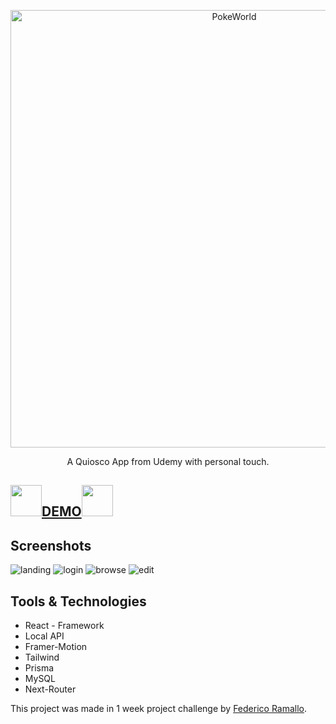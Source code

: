 <p align="center">
  <a href="https://github.com/tobiasbueschel/awesome-pokemon/">
    <img alt="PokeWorld" src="https://1000marcas.net/wp-content/uploads/2020/01/Logo-Netflix.png" width="700">
  </a>
</p>

<div align="center">

<p align="center">
  A Quiosco App from Udemy with personal touch.
</p>

</div>

## <img src="https://cdn.icon-icons.com/icons2/2699/PNG/512/netflix_logo_icon_170919.png" width="50px"/><a href="https://netflix-ramallo.netlify.app/" target="_blank">DEMO</a><img src="https://cdn.icon-icons.com/icons2/2699/PNG/512/netflix_logo_icon_170919.png" width="50px"/>
## Screenshots
<img src="https://i.ibb.co/whrf8zm/ladingnetflix.png" target="_blank" alt="landing"/>
<img src="https://i.ibb.co/LpsZwsL/netflix-Log-In.png" target="_blank" alt="login"/>
<img src="https://i.ibb.co/988tssB/netflix-SS.png" target="_blank" alt="browse"/>
<img src="https://i.ibb.co/ySnP9ZC/edit-Profile.png" target="_blank" alt="edit"/>


## Tools & Technologies 
- React - Framework
- Local API
- Framer-Motion
- Tailwind
- Prisma
- MySQL
- Next-Router




This project was made in 1 week project challenge by [Federico Ramallo](https://github.com/Fede-Ramallo).